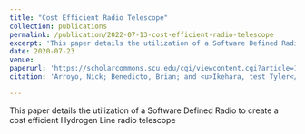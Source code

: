 ```yaml
---
title: "Cost Efficient Radio Telescope"
collection: publications
permalink: /publication/2022-07-13-cost-efficient-radio-telescope
excerpt: 'This paper details the utilization of a Software Defined Radio to create a cost efficient Hydrogen Line radio telescope'
date: 2020-07-23
venue: 
paperurl: 'https://scholarcommons.scu.edu/cgi/viewcontent.cgi?article=1067&context=elec_senior'
citation: 'Arroyo, Nick; Benedicto, Brian; and <u>Ikehara, test Tyler</u>, "Cost Efficient Radio Telescope" (2021). <i>Electrical and Computer Engineering Senior Theses</i>. 68.'

---
```

This paper details the utilization of a Software Defined Radio to create a cost efficient Hydrogen Line radio telescope

